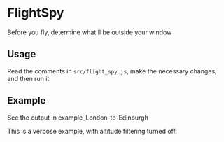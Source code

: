 # FlightSpy
Before you fly, determine what'll be outside your window

## Usage

Read the comments in `src/flight_spy.js`, make the necessary changes, and then run it.

## Example

See the output in example_London-to-Edinburgh

This is a verbose example, with altitude filtering turned off.
